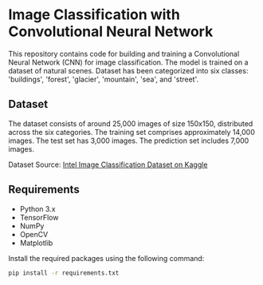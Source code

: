 # Image Classification with Convolutional Neural Network

This repository contains code for building and training a Convolutional Neural Network (CNN) for image classification. The model is trained on a dataset of natural scenes. 
Dataset has been categorized into six classes: 'buildings', 'forest', 'glacier', 'mountain', 'sea', and 'street'.

## Dataset
The dataset consists of around 25,000 images of size 150x150, distributed across the six categories. 
The training set comprises approximately 14,000 images.
The test set has 3,000 images. 
The prediction set includes 7,000 images.

Dataset Source: [Intel Image Classification Dataset on Kaggle](https://www.kaggle.com/puneet6060/intel-image-classification)

## Requirements
- Python 3.x
- TensorFlow
- NumPy
- OpenCV
- Matplotlib

Install the required packages using the following command:

```bash
pip install -r requirements.txt
